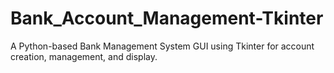 # Bank_Account_Management-Tkinter
A Python-based Bank Management System GUI using Tkinter for account creation, management, and display.
